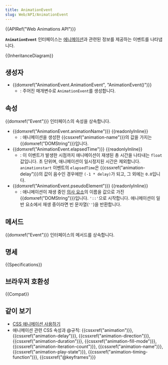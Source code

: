 ```yaml
---
title: AnimationEvent
slug: Web/API/AnimationEvent
---
```


{{APIRef("Web Animations API")}}

**`AnimationEvent`** 인터페이스는 [에니메이션](/ko/docs/Web/CSS/CSS_Animations/Using_CSS_animations)과 관련된 정보를 제공하는 이벤트를 나타냅니다.

{{InheritanceDiagram}}

## 생성자

- {{domxref("AnimationEvent.AnimationEvent", "AnimationEvent()")}}
  - : 주어진 매개변수로 `AnimationEvent`를 생성합니다.

## 속성

{{domxref("Event")}} 인터페이스의 속성을 상속합니다.

- {{domxref("AnimationEvent.animationName")}} {{readonlyInline}}
  - : 애니메이션을 생성한 {{cssxref("animation-name")}}의 값을 가지는 {{domxref("DOMString")}}입니다.
- {{domxref("AnimationEvent.elapsedTime")}} {{readonlyInline}}
  - : 이 이벤트가 발생한 시점까지 애니메이션이 재생된 총 시간을 나타내는 `float` 값입니다. 초 단위며, 애니메이션이 일시정지된 시간은 제외합니다. `animationstart` 이벤트의 `elapsedTime`은 {{cssxref("animation-delay")}}의 값이 음수인 경우에만 `(-1 * delay)`가 되고, 그 외에는 `0.0`입니다.
- {{domxref("AnimationEvent.pseudoElement")}} {{readonlyInline}}
  - : 애니메이션이 재생 중인 [의사 요소](/ko/docs/Web/CSS/Pseudo-elements)의 이름을 값으로 가진 {{domxref("DOMString")}}입니다. `'::'`으로 시작합니다. 애니메이션이 일반 요소에서 재생 중이라면 빈 문자열(`''`)을 반환합니다.

## 메서드

{{domxref("Event")}} 인터페이스의 메서드를 상속합니다.

## 명세

{{Specifications}}

## 브라우저 호환성

{{Compat}}

## 같이 보기

- [CSS 애니메이션 사용하기](/ko/docs/Web/CSS/CSS_Animations/Using_CSS_animations)
- 애니메이션 관련 CSS 속성과 @규칙: {{cssxref("animation")}}, {{cssxref("animation-delay")}}, {{cssxref("animation-direction")}}, {{cssxref("animation-duration")}}, {{cssxref("animation-fill-mode")}}, {{cssxref("animation-iteration-count")}}, {{cssxref("animation-name")}}, {{cssxref("animation-play-state")}}, {{cssxref("animation-timing-function")}}, {{cssxref("@keyframes")}}
